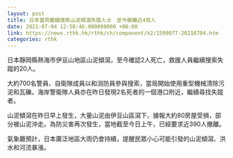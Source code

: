 ```yaml
---
layout: post
title: 日本當局繼續搜索山泥傾瀉失蹤人士　至今撤離近4百人
date: 2021-07-04 12:58:46.000000000 +08:00
link: https://news.rthk.hk/rthk/ch/component/k2/1599077-20210704.htm
categories: rthk
---
```


日本靜岡縣熱海市伊豆山地區山泥傾瀉，至今確認2人死亡，救援人員繼續搜索失蹤的20人。

大約700名警員、自衛隊成員以和消防員參與搜索，當局開始使用重型機械清除污泥和瓦礫。海岸警衛隊人員亦在昨日發現2名死者的一個港口附近，繼續尋找失蹤者。

山泥傾瀉在昨日早上發生，大量山泥由伊豆山區瀉下，據報大約80房屋受損，部分被山泥沖走。為防災害再次發生，當地截至今日上午，已經要求近390人撤離。

氣象廳預計，日本廣泛地區大雨仍會持續，提醒民眾小心可能引發的山泥傾瀉、洪水和河流暴漲。
